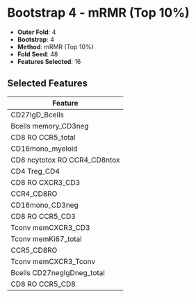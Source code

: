 # Bootstrap 4 - mRMR (Top 10%)

- **Outer Fold**: 4
- **Bootstrap**: 4
- **Method**: mRMR (Top 10%)
- **Fold Seed**: 48
- **Features Selected**: 16

## Selected Features

| Feature |
|---------|
| CD27IgD_Bcells |
| Bcells memory_CD3neg |
| CD8 RO CCR5_total |
| CD16mono_myeloid |
| CD8 ncytotox RO CCR4_CD8ntox |
| CD4 Treg_CD4 |
| CD8 RO CXCR3_CD3 |
| CCR4_CD8RO |
| CD16mono_CD3neg |
| CD8 RO CCR5_CD3 |
| Tconv memCXCR3_CD3 |
| Tconv memKi67_total |
| CCR5_CD8RO |
| Tconv memCXCR3_Tconv |
| Bcells CD27negIgDneg_total |
| CD8 RO CCR5_CD8 |
